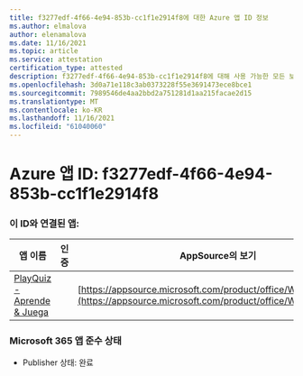 ```yaml
---
title: f3277edf-4f66-4e94-853b-cc1f1e2914f8에 대한 Azure 앱 ID 정보
ms.author: elmalova
author: elenamalova
ms.date: 11/16/2021
ms.topic: article
ms.service: attestation
certification_type: attested
description: f3277edf-4f66-4e94-853b-cc1f1e2914f8에 대해 사용 가능한 모든 보안 및 규정 준수 정보입니다.
ms.openlocfilehash: 3d0a71e118c3ab0373228f55e3691473ece8bce1
ms.sourcegitcommit: 7989546de4aa2bbd2a751281d1aa215facae2d15
ms.translationtype: MT
ms.contentlocale: ko-KR
ms.lasthandoff: 11/16/2021
ms.locfileid: "61040060"
---
```

# <a name="azure-app-id-f3277edf-4f66-4e94-853b-cc1f1e2914f8"></a>Azure 앱 ID: f3277edf-4f66-4e94-853b-cc1f1e2914f8


### <a name="apps-associated-with-this-id"></a>이 ID와 연결된 앱:
| **앱 이름** | **인증** | **AppSource의 보기** |
|--------------|---------------|-----------------------|
| [PlayQuiz - Aprende &amp; Juega](https://docs.microsoft.com/microsoft-365-app-certification/forward/WA200002820) |  | [https://appsource.microsoft.com/product/office/WA200002820](https://appsource.microsoft.com/product/office/WA200002820) |

### <a name="microsoft-365-app-compliance-status"></a>Microsoft 365 앱 준수 상태
- Publisher 상태: 완료
